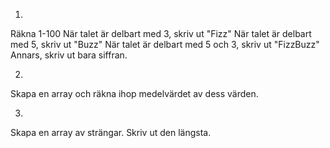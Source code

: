 1.
Räkna 1-100
När talet är delbart med 3, skriv ut "Fizz"
När talet är delbart med 5, skriv ut "Buzz"
När talet är delbart med 5 och 3, skriv ut "FizzBuzz"
Annars, skriv ut bara siffran.

2.
Skapa en array och räkna ihop medelvärdet av dess värden.

3.
Skapa en array av strängar. Skriv ut den längsta.